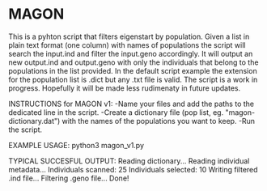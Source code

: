 # MAGON
This is a pyhton script that filters eigenstart by population.
Given a list in plain text format (one column) with names of populations
the script will search the input.ind and filter the input.geno accordingly.
It will output an new output.ind and output.geno with only the individuals 
that belong to the populations in the list provided.
In the default script example the extension for the population list is .dict 
but any .txt file is valid.
The script is a work in progress. Hopefully it will be made less rudimenaty in 
future updates.

INSTRUCTIONS for MAGON v1:
-Name your files and add the paths to the dedicated line in the script.
-Create a dictionary file (pop list, eg. "magon-dictionary.dat") with the names of the populations you want to keep.
-Run the script. 

EXAMPLE USAGE:
python3 magon_v1.py

TYPICAL SUCCESFUL OUTPUT:
Reading dictionary...
Reading individual metadata...
Individuals scanned: 25
Individuals selected: 10
Writing filtered .ind file...
Filtering .geno file...
Done!


